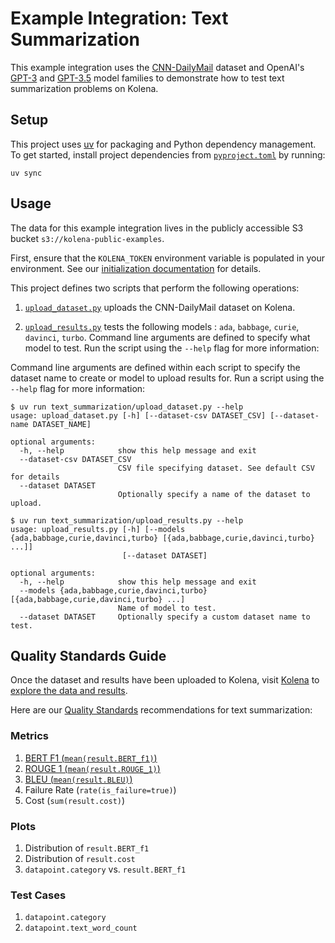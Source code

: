 # Example Integration: Text Summarization

This example integration uses the [CNN-DailyMail](https://paperswithcode.com/dataset/cnn-daily-mail-1) dataset and
OpenAI's [GPT-3](https://platform.openai.com/docs/models/gpt-3) and
[GPT-3.5](https://platform.openai.com/docs/models/gpt-3-5) model families to demonstrate how to test text summarization
problems on Kolena.

## Setup

This project uses [uv](https://docs.astral.sh/uv/) for packaging and Python dependency management. To get started,
install project dependencies from [`pyproject.toml`](./pyproject.toml) by running:

```shell
uv sync
```

## Usage

The data for this example integration lives in the publicly accessible S3 bucket `s3://kolena-public-examples`.

First, ensure that the `KOLENA_TOKEN` environment variable is populated in your environment. See our
[initialization documentation](https://docs.kolena.com/installing-kolena/#initialization) for details.

This project defines two scripts that perform the following operations:

1. [`upload_dataset.py`](text_summarization/upload_dataset.py) uploads the CNN-DailyMail dataset on Kolena.

2. [`upload_results.py`](text_summarization/upload_results.py) tests the following models : `ada`, `babbage`, `curie`,
  `davinci`, `turbo`. Command line arguments are defined to specify what model to test. Run the script using the
  `--help` flag for more information:

Command line arguments are defined within each script to specify the dataset name to create or model to upload results
for. Run a script using the `--help` flag for more information:

```shell
$ uv run text_summarization/upload_dataset.py --help
usage: upload_dataset.py [-h] [--dataset-csv DATASET_CSV] [--dataset-name DATASET_NAME]

optional arguments:
  -h, --help            show this help message and exit
  --dataset-csv DATASET_CSV
                        CSV file specifying dataset. See default CSV for details
  --dataset DATASET
                        Optionally specify a name of the dataset to upload.

$ uv run text_summarization/upload_results.py --help
usage: upload_results.py [-h] [--models {ada,babbage,curie,davinci,turbo} [{ada,babbage,curie,davinci,turbo} ...]]
                         [--dataset DATASET]

optional arguments:
  -h, --help            show this help message and exit
  --models {ada,babbage,curie,davinci,turbo} [{ada,babbage,curie,davinci,turbo} ...]
                        Name of model to test.
  --dataset DATASET     Optionally specify a custom dataset name to test.
```

## Quality Standards Guide

Once the dataset and results have been uploaded to Kolena, visit [Kolena](https://app.kolena.com/redirect/) to
[explore the data and results](https://docs.kolena.com/dataset/quickstart/#step-3-explore-data-and-results).

Here are our [Quality Standards](https://docs.kolena.com/dataset/core-concepts/quality-standard/) recommendations for
text summarization:

### Metrics

1. [BERT F1 (`mean(result.BERT_f1)`)](https://docs.kolena.com/metrics/bertscore/)
2. [ROUGE 1 (`mean(result.ROUGE_1)`)](https://docs.kolena.com/metrics/rouge-n/)
3. [BLEU (`mean(result.BLEU)`)](https://docs.kolena.com/metrics/bleu/)
4. Failure Rate (`rate(is_failure=true)`)
5. Cost (`sum(result.cost)`)

### Plots

1. Distribution of `result.BERT_f1`
2. Distribution of `result.cost`
3. `datapoint.category` vs. `result.BERT_f1`

### Test Cases

1. `datapoint.category`
2. `datapoint.text_word_count`
